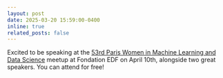```yaml
---
layout: post
date: 2025-03-20 15:59:00-0400
inline: true
related_posts: false
---
```


Excited to be speaking at the [53rd Paris Women in Machine Learning and Data Science](https://www.meetup.com/paris-women-in-machine-learning-data-science/events/306792548/?eventOrigin=group_upcoming_events) meetup at Fondation EDF on April 10th, alongside two great speakers. You can attend for free!
